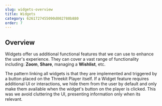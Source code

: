 ```yaml
---
slug: widgets-overview
title: Widgets
category: 6261727455090d002780b880
order: 7
---
```


## Overview

Widgets offer us additional functional features that we can use to enhance the user's experience. They can cover a vast range of functionality including: **Zoom**, **Share**, managing a **Wishlist**, etc.

The pattern linking all widgets is that they are implemented and triggered by a button placed on the Threekit Player itself. If a Widget feature requires additional UI or interactions, we hide them from the user by default and only make them available when the widget's button on the player is clicked. This was we avoid cluttering the UI, presenting information only when its relevant.
